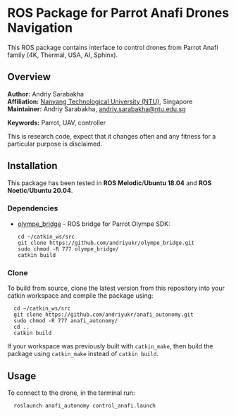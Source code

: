# ROS Package for Parrot Anafi Drones Navigation
This ROS package contains interface to control drones from Parrot Anafi family (4K, Thermal, USA, AI, Sphinx).

## Overview

**Author:** Andriy Sarabakha<br />
**Affiliation:** [Nanyang Technological University (NTU)](https://www.ntu.edu.sg), Singapore<br />
**Maintainer:** Andriy Sarabakha, andriy.sarabakha@ntu.edu.sg

**Keywords:** Parrot, UAV, controller

This is research code, expect that it changes often and any fitness for a particular purpose is disclaimed.

## Installation

This package has been tested in **ROS Melodic**/**Ubuntu 18.04** and **ROS Noetic**/**Ubuntu 20.04**.

### Dependencies

- [olympe_bridge](https://github.com/andriyukr/olympe_bridge) - ROS bridge for Parrot Olympe SDK:
 
      cd ~/catkin_ws/src
      git clone https://github.com/andriyukr/olympe_bridge.git
      sudo chmod -R 777 olympe_bridge/
      catkin build
    
### Clone

To build from source, clone the latest version from this repository into your catkin workspace and compile the package using:

      cd ~/catkin_ws/src
      git clone https://github.com/andriyukr/anafi_autonomy.git
      sudo chmod -R 777 anafi_autonomy/
      cd ..  
      catkin build

If your workspace was previously built with `catkin_make`, then build the package using `catkin_make` instead of `catkin build`.

## Usage

To connect to the drone, in the terminal run:

      roslaunch anafi_autonomy control_anafi.launch

